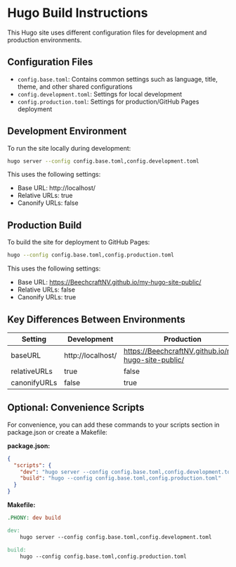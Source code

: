 # Hugo Build Instructions
This Hugo site uses different configuration files for development and production environments.
## Configuration Files
- `config.base.toml`: Contains common settings such as language, title, theme, and other shared configurations 
- `config.development.toml`: Settings for local development 
- `config.production.toml`: Settings for production/GitHub Pages deployment
## Development Environment
To run the site locally during development:
```bash
hugo server --config config.base.toml,config.development.toml
```
This uses the following settings:
- Base URL: http://localhost/
- Relative URLs: true
- Canonify URLs: false
## Production Build
To build the site for deployment to GitHub Pages:
```bash
hugo --config config.base.toml,config.production.toml
```
This uses the following settings:
- Base URL: https://BeechcraftNV.github.io/my-hugo-site-public/
- Relative URLs: false
- Canonify URLs: true
## Key Differences Between Environments
| Setting | Development | Production |
|---------|-------------|------------|
| baseURL | http://localhost/ | https://BeechcraftNV.github.io/my-hugo-site-public/ |
| relativeURLs | true | false |
| canonifyURLs | false | true |
## Optional: Convenience Scripts
For convenience, you can add these commands to your scripts section in package.json or create a Makefile:

**package.json:**
```json
{
  "scripts": {
    "dev": "hugo server --config config.base.toml,config.development.toml",
    "build": "hugo --config config.base.toml,config.production.toml"
  }
}
```

**Makefile:**
```makefile
.PHONY: dev build

dev:
	hugo server --config config.base.toml,config.development.toml

build:
	hugo --config config.base.toml,config.production.toml
```

